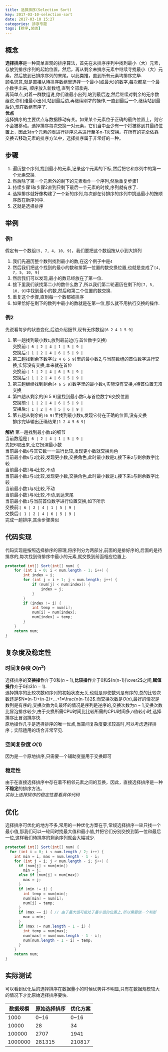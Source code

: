 ```yaml
---
title: 选择排序(Selection Sort)
key: 2017-03-10-selection-sort
date: 2017-03-10 15:27
categories: 排序专题
tags: [排序,总结]
---
```



## 概念
**选择排序**是一种简单直观的排序算法，首先在未排序序列中找到最小（大）元素，存放到排序序列的起始位置，然后，再从剩余未排序元素中继续寻找最小（大）元素，然后放到已排序序列的末尾。以此类推，直到所有元素均排序完毕.  
顾名思意,就是直接从待排序数组里选择一个最小(或最大)的数字,每次都拿一个最小数字出来,
顺序放入新数组,直到全部拿完.  
再简单点,对着一群数组说,你们谁最小出列,站到最后边,然后继续对剩余的无序数组说,你们谁最小出列,站到最后边,再继续刚才的操作,一直到最后一个,继续站到最后边,现在数组有序了.  
**优点**  
选择排序的主要优点与数据移动有关。如果某个元素位于正确的最终位置上，则它不会被移动。选择排序每次交换一对元素，它们当中至少有一个将被移到其最终位置上，因此对n个元素的表进行排序总共进行至多n-1次交换。在所有的完全依靠交换去移动元素的排序方法中，选择排序属于非常好的一种。  

## 步骤
1. 遍历整个序列,找到最小的元素,记录这个元素的下标,然后把它和序列中的第一个元素交换.
2. 然后除了第一个元素外的剩下的元素看作一个序列,然后重复步骤1
3. 持续步骤1和步骤2直到只剩下最后一个元素的时候,序列就有序了.
4. 选择排序就好像构建了一个新的序列,每次都在待排序的序列中挑选最小的按顺序放在新序列中.
5. 这就是选择排序

## 举例
### 例1
假定有一个数组`[5, 7, 4, 10, 9]`，我们要把这个数组按从小到大排列
1. 我们先遍历整个数列找到最小的数,在这个例子中是`4`
2. 然后我们把这个找到的最小的数和排第一位置的数交换位置,也就是变成了`[4, 7, 5, 10, 9]`
3. 然后我们可以发现,最小的数已经放在了第一位.
4. 接下里我们该找第二小的数什么数了,所以我们第二轮遍历在剩下的`[7, 5, 10, 9]`中找到最小的数,然后和第二个位置的数交换.
5. 重复这个步骤,直到每一个数都被排序
6. 如果恰好在剩下的数列中最小的数就是在第一位,那么就不用执行交换的操作.

### 例2
先说看每步的状态变化,后边介绍细节,现有无序数组`[6 2 4 1 5 9]`  
1. 第一趟找到最小数`1`,放到最前边(与首位数字交换)  
交换前:`| 6 | 2 | 4 | 1 | 5 | 9 |`  
交换后:`| 1 | 2 | 4 | 6 | 5 | 9 |`  
2. 第二趟找到余下数字`[2 4 6 5 9]`里的最小数2,与当前数组的首位数字进行交换,实际没有交换,本来就在首位  
交换前:`| 1 | 2 | 4 | 6 | 5 | 9 |`  
交换后:`| 1 | 2 | 4 | 6 | 5 | 9 |`  
3. 第三趟继续找到剩余`[4 6 5 9]`数字里的最小数`4`,实际没有交换,`4`待首位置无须交换  
4. 第四趟从剩余的[6 5 9]里找到最小数5,与首位数字6交换位置  
交换前:`| 1 | 2 | 4 | 6 | 5 | 9 |`  
交换后:`| 1 | 2 | 4 | 5 | 6 | 9 |`  
5. 第五趟从剩余的`[6 9]`里找到最小数`6`,发现它待在正确的位置,没有交换  
排序完毕输出正确结果`[1 2 4 5 6 9]`  

**解析**
第一趟找到最小数`1`的细节  
当前数组是`| 6 | 2 | 4 | 1 | 5 | 9 |`  
先把6取出来,让它扮演最小数  
当前最小数`6`与其它数一一进行比较,发现更小数就交换角色  
当前最小数`6`与`2`比较,发现更小数,交换角色,此时最小数是`2`,接下来`2`与剩余数字比较  
当前最小数`2`与`4`比较,不动  
当前最小数`2`与`1`比较,发现更小数,交换角色,此时最小数是`1`,接下来`1`与剩余数字比较  
当前最小数`1`与`5`比较,不动  
当前最小数`1`与`9`比较,不动,到达末尾  
当前最小数`1`与当前首位数字进行位置交换,如下所示  
交换前:`| 6 | 2 | 4 | 1 | 5 | 9 |`  
交换后:`| 1 | 2 | 4 | 6 | 5 | 9 |`  
完成一趟排序,其余步骤类似  

## 代码实现
代码实现是按照选择排序的原理,将序列分为两部分,前面的是排好序的,后面的是待排序的,每次找到待排序中最小的元素,就交换到前面相应位置上.
```java
protected int[] Sort(int[] num) {
    for (int i = 0; i < num.length - 1; i++) {
        int index = i;
        for (int j = i + 1; j < num.length; j++) {
            if (num[j] < num[index]) {
                index = j;
            }
        }
        if (index != i) {
            int temp = num[i];
            num[i] = num[index];
            num[index] = temp;
        }
    }
    return num;
}
```

## 复杂度及稳定性
### 时间复杂度 $O(n^2)$
选择排序的**交换操作**介于$0$和$(n-1)$,**比较操作**介于$0$和${n(n-1)}\over2$之间,**赋值操作**介于$0$和$3(n-1)$.  
选择排序的比较次数和序列的初始状态无关,也就是即使数列是有序的,总的比较次数还是$N=(n-1)+(n-2)+...+1=\frac{n(n-1)}2$.而交换次数是$O(n)$,最好的情况是数列是有序的,交换次数为$0$,最坏的情况是序列是逆序的,交换次数为$n-1$,交换次数比冒泡排序较少,由于交换所需CPU时间比比较所需的CPU时间多,$n$值较小时,选择排序比冒泡排序快.  
原地操作几乎是选择排序的唯一优点,当空间复杂度要求较高时,可以考虑选择排序；实际适用的场合非常罕见.
### 空间复杂度 $O(1)$
因为是一个原地排序,只需要一个辅助变量用于交换即可
### 稳定性
由于在直接选择排序中存在着不相邻元素之间的互换，因此，直接选择排序是一种**不稳定**的排序方法。  
*实际上选择排序的稳定性要看具体代码*

## 优化
选择排序可优化的地方不多,常用的一种优化方案在于,常规选择排序一轮只找一个最小值,那我们可以一轮同时找最大值和最小值,并把它们分别交换到第一位和最后一位,这样我们待排序的剩余序列就会大幅减少.
```java
protected int[] Sort(int[] num) {
  for (int i = 0; i < num.length / 2; i++) {
    int min = i, max = num.length - 1 - i;
    for (int j = i; j < num.length - i; j++) {
      if (num[j] < num[min])
        min = j;
      else if (num[j] > num[max])
        max = j;
      }
      if (min != i) {
        int temp = num[min];
        num[min] = num[i];
        num[i] = temp;
      }
      if (max == i) { // 由于最大值可能处于最小值的位置上,所以需要做一个判断
        max = min;
      }
      if (max != num.length - 1 - i) {
        int temp = num[max];
        num[max] = num[num.length - 1 - i];
        num[num.length - 1 - i] = temp;
      }
    }
    return num;
}
```

## 实际测试
可以看到优化后的选择排序在数据量小的时候优势并不明显,只有在数据规模较大的情况下才比原始选择排序要快.

数据规模 | 原始选择排序 | 优化方案
---------|--------------|---------
1000     |0~16          |0~16     
10000    |28            |34       
100000   |2707          |1941     
1000000  |281315        |210817
